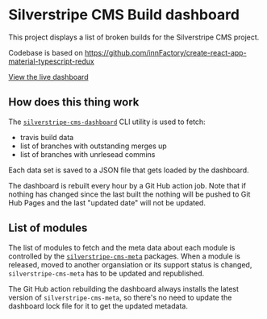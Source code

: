 # Silverstripe CMS Build dashboard

This project displays a list of broken builds for the Silverstripe CMS project.

Codebase is based on https://github.com/innFactory/create-react-app-material-typescript-redux

[View the live dashboard](https://maxime-rainville.github.io/travis-dashboard/)

## How does this thing work

The [`silverstripe-cms-dashboard`](https://github.com/maxime-rainville/silverstripe-cms-dashboard/) CLI utility is used to fetch:
- travis build data
- list of branches with outstanding merges up
- list of branches with unrlesead commins

Each data set is saved to a JSON file that gets loaded by the dashboard.

The dashboard is rebuilt every hour by a Git Hub action job. Note that if nothing has changed since the last built the nothing will be pushed to Git Hub Pages and the last "updated date" will not be updated.

## List of modules

The list of modules to fetch and the meta data about each module is controlled by the [`silverstripe-cms-meta`](https://github.com/maxime-rainville/silverstripe-cms-meta/) packages. When a module is released, moved to another organsiation or its support status is changed, `silverstripe-cms-meta` has to be updated and republished.

The Git Hub action rebuilding the dashboard always installs the latest version of `silverstripe-cms-meta`, so there's no need to update the dashboard lock file for it to get the updated metadata.
